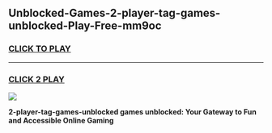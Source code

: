 
## Unblocked-Games-2-player-tag-games-unblocked-Play-Free-mm9oc
<h3>
<a href="https://premium76.site?title=2-player-tag-games-unblocked&ref=10A">CLICK TO PLAY</a></h3>
<hr>

<h3>
<a href="https://premium76.site?title=2-player-tag-games-unblocked&ref=10A">CLICK 2 PLAY</a>
  
</h3>

<a href="https://premium76.site?title=2-player-tag-games-unblocked&ref=10A"><img src="https://clearcache.store/games.png"></a>


**2-player-tag-games-unblocked games unblocked: Your Gateway to Fun and Accessible Online Gaming**
